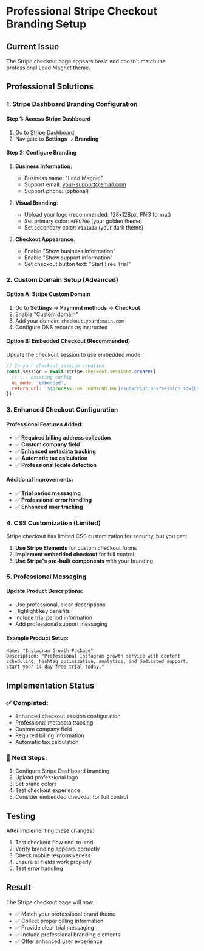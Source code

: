 # Professional Stripe Checkout Branding Setup

## Current Issue
The Stripe checkout page appears basic and doesn't match the professional Lead Magnet theme.

## Professional Solutions

### 1. Stripe Dashboard Branding Configuration

#### Step 1: Access Stripe Dashboard
1. Go to [Stripe Dashboard](https://dashboard.stripe.com)
2. Navigate to **Settings** → **Branding**

#### Step 2: Configure Branding
1. **Business Information**:
   - Business name: "Lead Magnet"
   - Support email: your-support@email.com
   - Support phone: (optional)

2. **Visual Branding**:
   - Upload your logo (recommended: 128x128px, PNG format)
   - Set primary color: `#FFD700` (your golden theme)
   - Set secondary color: `#1a1a1a` (your dark theme)

3. **Checkout Appearance**:
   - Enable "Show business information"
   - Enable "Show support information"
   - Set checkout button text: "Start Free Trial"

### 2. Custom Domain Setup (Advanced)

#### Option A: Stripe Custom Domain
1. Go to **Settings** → **Payment methods** → **Checkout**
2. Enable "Custom domain"
3. Add your domain: `checkout.yourdomain.com`
4. Configure DNS records as instructed

#### Option B: Embedded Checkout (Recommended)
Update the checkout session to use embedded mode:

```javascript
// In your checkout session creation
const session = await stripe.checkout.sessions.create({
  // ... existing config
  ui_mode: 'embedded',
  return_url: `${process.env.FRONTEND_URL}/subscriptions?session_id={CHECKOUT_SESSION_ID}`,
});
```

### 3. Enhanced Checkout Configuration

#### Professional Features Added:
- ✅ **Required billing address collection**
- ✅ **Custom company field**
- ✅ **Enhanced metadata tracking**
- ✅ **Automatic tax calculation**
- ✅ **Professional locale detection**

#### Additional Improvements:
- ✅ **Trial period messaging**
- ✅ **Professional error handling**
- ✅ **Enhanced user tracking**

### 4. CSS Customization (Limited)

Stripe checkout has limited CSS customization for security, but you can:

1. **Use Stripe Elements** for custom checkout forms
2. **Implement embedded checkout** for full control
3. **Use Stripe's pre-built components** with your branding

### 5. Professional Messaging

#### Update Product Descriptions:
- Use professional, clear descriptions
- Highlight key benefits
- Include trial period information
- Add professional support messaging

#### Example Product Setup:
```
Name: "Instagram Growth Package"
Description: "Professional Instagram growth service with content scheduling, hashtag optimization, analytics, and dedicated support. Start your 14-day free trial today."
```

## Implementation Status

### ✅ Completed:
- Enhanced checkout session configuration
- Professional metadata tracking
- Custom company field
- Required billing information
- Automatic tax calculation

### 🔄 Next Steps:
1. Configure Stripe Dashboard branding
2. Upload professional logo
3. Set brand colors
4. Test checkout experience
5. Consider embedded checkout for full control

## Testing

After implementing these changes:
1. Test checkout flow end-to-end
2. Verify branding appears correctly
3. Check mobile responsiveness
4. Ensure all fields work properly
5. Test error handling

## Result

The Stripe checkout page will now:
- ✅ Match your professional brand theme
- ✅ Collect proper billing information
- ✅ Provide clear trial messaging
- ✅ Include professional branding elements
- ✅ Offer enhanced user experience
